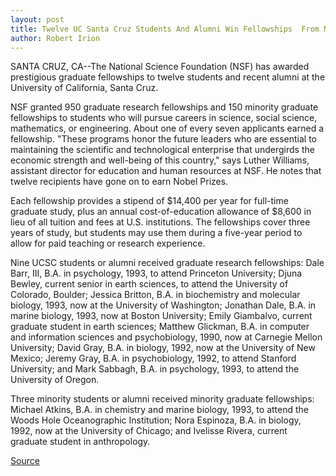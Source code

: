 ```yaml
---
layout: post
title: Twelve UC Santa Cruz Students And Alumni Win Fellowships  From National Science Foundation 
author: Robert Irion
---
```


SANTA CRUZ, CA--The National Science Foundation (NSF) has  awarded prestigious graduate fellowships to twelve students and  recent alumni at the University of California, Santa Cruz.

NSF granted 950 graduate research fellowships and 150  minority graduate fellowships to students who will pursue careers  in science, social science, mathematics, or engineering. About one of  every seven applicants earned a fellowship. "These programs honor  the future leaders who are essential to maintaining the scientific  and technological enterprise that undergirds the economic strength  and well-being of this country," says Luther Williams, assistant  director for education and human resources at NSF. He notes that  twelve recipients have gone on to earn Nobel Prizes.

Each fellowship provides a stipend of $14,400 per year for  full-time graduate study, plus an annual cost-of-education  allowance of $8,600 in lieu of all tuition and fees at U.S.  institutions. The fellowships cover three years of study, but  students may use them during a five-year period to allow for paid  teaching or research experience.

Nine UCSC students or alumni received graduate research  fellowships: Dale Barr, III, B.A. in psychology, 1993, to attend  Princeton University; Djuna Bewley, current senior in earth  sciences, to attend the University of Colorado, Boulder; Jessica  Britton, B.A. in biochemistry and molecular biology, 1993, now at the  University of Washington; Jonathan Dale, B.A. in marine biology,  1993, now at Boston University; Emily Giambalvo, current graduate  student in earth sciences; Matthew Glickman, B.A. in computer and  information sciences and psychobiology, 1990, now at Carnegie  Mellon University; David Gray, B.A. in biology, 1992, now at the  University of New Mexico; Jeremy Gray, B.A. in psychobiology, 1992,  to attend Stanford University; and Mark Sabbagh, B.A. in psychology,  1993, to attend the University of Oregon.

Three minority students or alumni received minority graduate  fellowships: Michael Atkins, B.A. in chemistry and marine biology,  1993, to attend the Woods Hole Oceanographic Institution; Nora  Espinoza, B.A. in biology, 1992, now at the University of Chicago; and  Ivelisse Rivera, current graduate student in anthropology.

[Source](http://www1.ucsc.edu/news_events/press_releases/archive/93-94/06-94/060694-UC_Santa_Cruz_stude.html "Permalink to 060694-UC_Santa_Cruz_stude")
